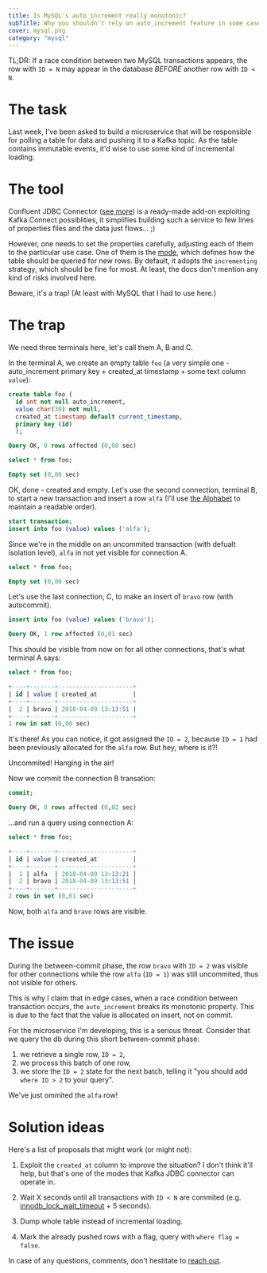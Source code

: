```yaml
---
title: Is MySQL's auto_increment really monotonic?
subTitle: Why you shouldn't rely on auto_increment feature in some cases.
cover: mysql.png
category: "mysql"
---
```


TL;DR: If a race condition between two MySQL transactions appears, the row
with `ID = N` may appear in the database *BEFORE* another row with `ID < N`.

# The task

Last week, I've been asked to build a microservice that will be responsible for
polling a table for data and pushing it to a Kafka topic. As the table contains
immutable events, it'd wise to use some kind of incremental loading.

# The tool

Confluent JDBC Connector ([see more](https://docs.confluent.io/current/connect/connect-jdbc/docs/index.html))
is a ready-made add-on exploiting Kafka Connect possiblities, it simplifies
building such a service to few lines of properties files and the data just flows... ;)

However, one needs to set the properties carefully, adjusting each of them
to the particular use case. One of them is the [mode](https://docs.confluent.io/current/connect/connect-jdbc/docs/source_config_options.html#mode),
which defines how the table should be queried for new rows. By default,
it adopts the `incrementing` strategy, which should be fine for most. At least,
the docs don't mention any kind of risks involved here.

Beware, it's a trap! (At least with MySQL that I had to use here.)

# The trap

We need three terminals here, let's call them A, B and C.

In the terminal A, we create an empty table `foo` (a very simple one -
  auto_increment primary key + created_at timestamp + some text column `value`):

```sql
create table foo (
  id int not null auto_increment,
  value char(30) not null,
  created_at timestamp default current_timestamp,
  primary key (id)
  );

Query OK, 0 rows affected (0,08 sec)

select * from foo;

Empty set (0,00 sec)
```

OK, done - created and empty. Let's use the second connection, terminal B, to start
a new transaction and insert a row `alfa` (I'll use
[the Alphabet](https://en.wikipedia.org/wiki/NATO_phonetic_alphabet) to maintain a readable order).

```sql
start transaction;
insert into foo (value) values ('alfa');
```

Since we're in the middle on an uncommited transaction (with defualt isolation level),
`alfa` in not yet visible for connection A.

```sql
select * from foo;

Empty set (0,00 sec)
```

Let's use the last connection, C, to make an insert of `bravo` row (with autocommit).

```sql
insert into foo (value) values ('bravo');

Query OK, 1 row affected (0,01 sec)
```

This should be visible from now on for all other connections, that's what terminal A says:

```sql
select * from foo;

+----+-------+---------------------+
| id | value | created_at          |
+----+-------+---------------------+
|  2 | bravo | 2018-04-09 13:13:51 |
+----+-------+---------------------+
1 row in set (0,00 sec)
```

It's there! As you can notice, it got assigned the `ID = 2`, because `ID = 1`
had been previously allocated for the `alfa` row. But hey, where is it?!

Uncommited! Hanging in the air!

Now we commit the connection B transation:

```sql
commit;

Query OK, 0 rows affected (0,02 sec)
```

...and run a query using connection A:

```sql
select * from foo;

+----+-------+---------------------+
| id | value | created_at          |
+----+-------+---------------------+
|  1 | alfa  | 2018-04-09 13:13:21 |
|  2 | bravo | 2018-04-09 13:13:51 |
+----+-------+---------------------+
2 rows in set (0,01 sec)
```

Now, both `alfa` and `bravo` rows are visible.

# The issue

During the between-commit phase, the row `bravo` with `ID = 2` was visible
for other connections while the row `alfa` (`ID = 1`) was still uncommited, thus
not visible for others.

This is why I claim that in edge cases, when a race condition between transaction
occurs, the `auto_increment` breaks its monotonic property. This is due to the fact
that the value is allocated on insert, not on commit.

For the microservice I'm developing, this is a serious threat. Consider that
we query the db during this short between-commit phase:
1. we retrieve a single row, `ID = 2`,
2. we process this batch of one row,
3. we store the `ID = 2` state for the next batch, telling it "you should
add `where ID > 2` to your query".

We've just ommited the `alfa` row!

# Solution ideas

Here's a list of proposals that might work (or might not):

1. Exploit the `created_at` column to improve the situation? I don't think it'll help,
but that's one of the modes that Kafka JDBC connector can operate in.

2. Wait X seconds until all transactions with `ID < N` are commited (e.g. [ innodb_lock_wait_timeout](https://dev.mysql.com/doc/refman/5.7/en/innodb-parameters.html#sysvar_innodb_lock_wait_timeout) + 5 seconds).

3. Dump whole table instead of incremental loading.

4. Mark the already pushed rows with a flag, query with `where flag = false`.

In case of any questions, comments, don't hestitate to [reach out](https://twitter.com/maciejpapiez).
